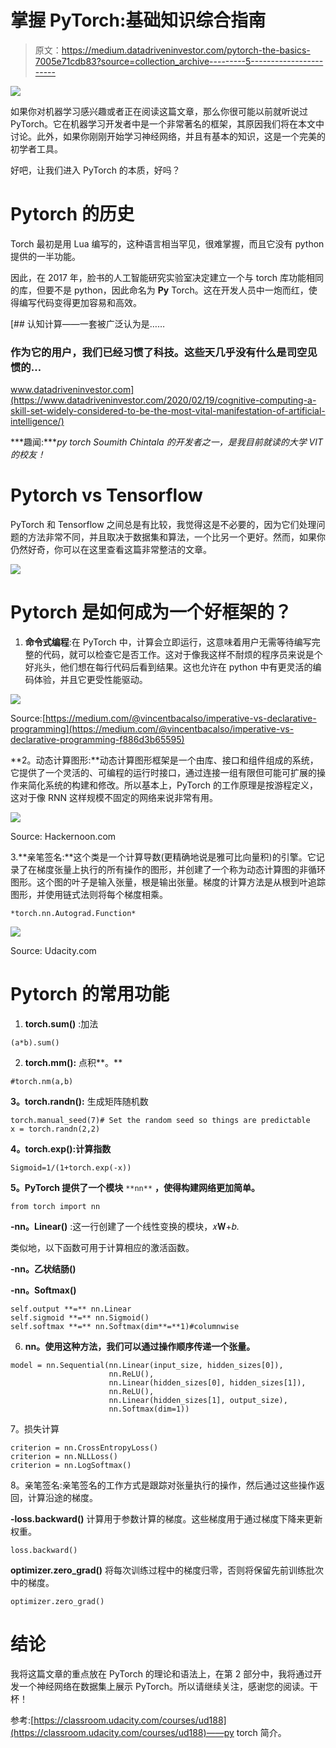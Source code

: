 # 掌握 PyTorch:基础知识综合指南

> 原文：<https://medium.datadriveninvestor.com/pytorch-the-basics-7005e71cdb83?source=collection_archive---------5----------------------->

![](img/48a9a0da941c5a458ca2abd7303f805d.png)

如果你对机器学习感兴趣或者正在阅读这篇文章，那么你很可能以前就听说过 PyTorch。它在机器学习开发者中是一个非常著名的框架，其原因我们将在本文中讨论。此外，如果你刚刚开始学习神经网络，并且有基本的知识，这是一个完美的初学者工具。

好吧，让我们进入 PyTorch 的本质，好吗？

# Pytorch 的历史

Torch 最初是用 Lua 编写的，这种语言相当罕见，很难掌握，而且它没有 python 提供的一半功能。

因此，在 2017 年，脸书的人工智能研究实验室决定建立一个与 torch 库功能相同的库，但要不是 python，因此命名为 **Py** Torch。这在开发人员中一炮而红，使得编写代码变得更加容易和高效。

[](https://www.datadriveninvestor.com/2020/02/19/cognitive-computing-a-skill-set-widely-considered-to-be-the-most-vital-manifestation-of-artificial-intelligence/) [## 认知计算——一套被广泛认为是……

### 作为它的用户，我们已经习惯了科技。这些天几乎没有什么是司空见惯的…

www.datadriveninvestor.com](https://www.datadriveninvestor.com/2020/02/19/cognitive-computing-a-skill-set-widely-considered-to-be-the-most-vital-manifestation-of-artificial-intelligence/) 

***趣闻:****py torch Soumith Chintala 的开发者之一，是我目前就读的大学 VIT 的校友！*

# Pytorch vs Tensorflow

PyTorch 和 Tensorflow 之间总是有比较，我觉得这是不必要的，因为它们处理问题的方法非常不同，并且取决于数据集和算法，一个比另一个更好。然而，如果你仍然好奇，你可以在这里查看这篇非常整洁的文章。

![](img/d855442fbcbc1c35e1fd3602508e392a.png)

# Pytorch 是如何成为一个好框架的？

1.  **命令式编程**:在 PyTorch 中，计算会立即运行，这意味着用户无需等待编写完整的代码，就可以检查它是否工作。这对于像我这样不耐烦的程序员来说是个好兆头，他们想在每行代码后看到结果。这也允许在 python 中有更灵活的编码体验，并且它更受性能驱动。

![](img/08caf37e8c3cc13cf22025f87c8c8153.png)

Source:[https://medium.com/@vincentbacalso/imperative-vs-declarative-programming](https://medium.com/@vincentbacalso/imperative-vs-declarative-programming-f886d3b65595)

**2。动态计算图形:**动态计算图形框架是一个由库、接口和组件组成的系统，它提供了一个灵活的、可编程的运行时接口，通过连接一组有限但可能可扩展的操作来简化系统的构建和修改。所以基本上，PyTorch 的工作原理是按游程定义，这对于像 RNN 这样规模不固定的网络来说非常有用。

![](img/60f82de1c421e54e09217a843bdeb571.png)

Source: Hackernoon.com

3.**亲笔签名:**这个类是一个计算导数(更精确地说是雅可比向量积)的引擎。它记录了在梯度张量上执行的所有操作的图形，并创建了一个称为动态计算图的非循环图形。这个图的叶子是输入张量，根是输出张量。梯度的计算方法是从根到叶追踪图形，并使用链式法则将每个梯度相乘。

```
*torch.nn.Autograd.Function*
```

![](img/a1e900ca6e2f73ef5d8a18dc82b6afcb.png)

Source: Udacity.com

# Pytorch 的常用功能

1.  **torch.sum()** :加法

```
(a*b).sum()
```

2. **torch.mm():** 点积**。**

```
#torch.nm(a,b)
```

**3。torch.randn():** 生成矩阵随机数

```
torch.manual_seed(7)# Set the random seed so things are predictable
x = torch.randn(2,2)
```

**4。torch.exp():计算指数**

```
Sigmoid=1/(1+torch.exp(-x))
```

**5。PyTorch 提供了一个模块** `**nn**` **，使得构建网络更加简单。**

```
from torch import nn
```

**-nn。Linear()** :这一行创建了一个线性变换的模块，𝑥𝐖+𝑏.

类似地，以下函数可用于计算相应的激活函数。

**-nn。乙状结肠()**

**-nn。Softmax()**

```
self.output **=** nn.Linear
self.sigmoid **=** nn.Sigmoid()
self.softmax **=** nn.Softmax(dim**=**1)#columnwise
```

6. **nn。使用这种方法，我们可以通过操作顺序传递一个张量。**

```
model = nn.Sequential(nn.Linear(input_size, hidden_sizes[0]),
                      nn.ReLU(),
                      nn.Linear(hidden_sizes[0], hidden_sizes[1]),
                      nn.ReLU(),
                      nn.Linear(hidden_sizes[1], output_size),
                      nn.Softmax(dim=1))
```

7。损失计算

```
criterion = nn.CrossEntropyLoss()
criterion = nn.NLLLoss()
criterion = nn.LogSoftmax()
```

8。亲笔签名:亲笔签名的工作方式是跟踪对张量执行的操作，然后通过这些操作返回，计算沿途的梯度。

**-loss.backward()** 计算用于参数计算的梯度。这些梯度用于通过梯度下降来更新权重。

```
loss.backward()
```

**optimizer.zero_grad()** 将每次训练过程中的梯度归零，否则将保留先前训练批次中的梯度。

```
optimizer.zero_grad()
```

# 结论

我将这篇文章的重点放在 PyTorch 的理论和语法上，在第 2 部分中，我将通过开发一个神经网络在数据集上展示 PyTorch。所以请继续关注，感谢您的阅读。干杯！

参考:[https://classroom.udacity.com/courses/ud188](https://classroom.udacity.com/courses/ud188)——py torch 简介。